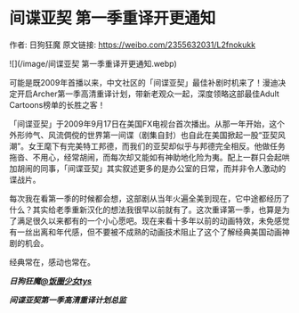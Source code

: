 # 间谍亚契 第一季重译开更通知

作者: 日狗狂魔
原文链接: https://weibo.com/2355632031/L2fnokukk

![](/image/间谍亚契 第一季重译开更通知.webp)

可能是既2009年首播以来，中文社区的「间谍亚契」最佳补剧时机来了！漫迪决定开启Archer第一季高清重译计划，带新老观众一起，深度领略这部最佳Adult Cartoons榜单的长胜之客！

「间谍亚契」于2009年9月17日在美国FX电视台首次播出。从那一年开始，这个外形帅气、风流倜傥的世界第一间谍（剧集自封）也自此在美国掀起一股“亚契风潮”。女王麾下有完美特工邦德，而我们的亚契却似乎与邦德完全相反。他做任务拖沓、不用心，经常胡闹，而每次却又能如有神助地化险为夷。配上一群只会起哄加胡闹的同事，「间谍亚契」其实叙述更多的是办公室的日常，而并非令人激动的谍战片。

每次我在看第一季的时候都会想，这部剧从当年火遍全美到现在，它中途都经历了什么？其实给老季重新汉化的想法我很早以前就有了。这次重译第一季，也算是为了满足很久以来都有的一个小心愿吧。现在来看十多年以前的动画特效，未免感觉有一丝出离和年代感，但不要被不成熟的动画技术阻止了这个了解经典美国动画神剧的机会。

经典常在，感动也常在。

***日狗狂魔[@饭圈少女tys](https://weibo.com/n/%E9%A5%AD%E5%9C%88%E5%B0%91%E5%A5%B3tys)***

***间谍亚契第一季高清重译计划总监***